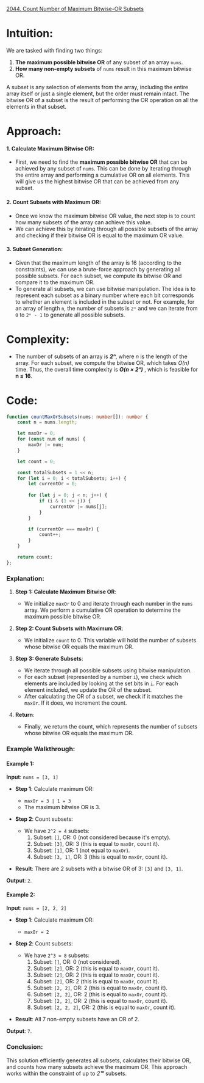[2044. Count Number of Maximum Bitwise-OR Subsets](https://leetcode.com/problems/count-number-of-maximum-bitwise-or-subsets/)

# Intuition:

We are tasked with finding two things:
1. **The maximum possible bitwise OR** of any subset of an array `nums`.
2. **How many non-empty subsets** of `nums` result in this maximum bitwise OR.

A subset is any selection of elements from the array, including the entire array itself or just a single element, but the order must remain intact. The bitwise OR of a subset is the result of performing the OR operation on all the elements in that subset.

# Approach:

#### 1. **Calculate Maximum Bitwise OR**:
   - First, we need to find the **maximum possible bitwise OR** that can be achieved by any subset of `nums`. This can be done by iterating through the entire array and performing a cumulative OR on all elements. This will give us the highest bitwise OR that can be achieved from any subset.
   
#### 2. **Count Subsets with Maximum OR**:
   - Once we know the maximum bitwise OR value, the next step is to count how many subsets of the array can achieve this value.
   - We can achieve this by iterating through all possible subsets of the array and checking if their bitwise OR is equal to the maximum OR value.

#### 3. **Subset Generation**:
   - Given that the maximum length of the array is 16 (according to the constraints), we can use a brute-force approach by generating all possible subsets. For each subset, we compute its bitwise OR and compare it to the maximum OR.
   - To generate all subsets, we can use bitwise manipulation. The idea is to represent each subset as a binary number where each bit corresponds to whether an element is included in the subset or not. For example, for an array of length `n`, the number of subsets is `2ⁿ` and we can iterate from `0` to `2ⁿ - 1` to generate all possible subsets.

# Complexity:
   - The number of subsets of an array is ***2ⁿ***, where *n* is the length of the array. For each subset, we compute the bitwise OR, which takes *O(n)* time. Thus, the overall time complexity is ***O(n × 2ⁿ)*** , which is feasible for **n ≤ 16**.

# Code:

```typescript
function countMaxOrSubsets(nums: number[]): number {
    const n = nums.length;

    let maxOr = 0;
    for (const num of nums) {
        maxOr |= num;
    }

    let count = 0;

    const totalSubsets = 1 << n;
    for (let i = 0; i < totalSubsets; i++) {
        let currentOr = 0;
        
        for (let j = 0; j < n; j++) {
            if (i & (1 << j)) {
                currentOr |= nums[j];
            }
        }

        if (currentOr === maxOr) {
            count++;
        }
    }

    return count;
};

```

### Explanation:

1. **Step 1: Calculate Maximum Bitwise OR**:
   - We initialize `maxOr` to 0 and iterate through each number in the `nums` array. We perform a cumulative OR operation to determine the maximum possible bitwise OR.

2. **Step 2: Count Subsets with Maximum OR**:
   - We initialize `count` to 0. This variable will hold the number of subsets whose bitwise OR equals the maximum OR.

3. **Step 3: Generate Subsets**:
   - We iterate through all possible subsets using bitwise manipulation.
   - For each subset (represented by a number `i`), we check which elements are included by looking at the set bits in `i`. For each element included, we update the OR of the subset.
   - After calculating the OR of a subset, we check if it matches the `maxOr`. If it does, we increment the count.

4. **Return**:
   - Finally, we return the count, which represents the number of subsets whose bitwise OR equals the maximum OR.

### Example Walkthrough:

#### Example 1:
**Input**: `nums = [3, 1]`

- **Step 1**: Calculate maximum OR:
  - `maxOr = 3 | 1 = 3`
  - The maximum bitwise OR is 3.
  
- **Step 2**: Count subsets:
  - We have `2^2 = 4` subsets:
    1. Subset: `[]`, OR: 0 (not considered because it's empty).
    2. Subset: `[3]`, OR: 3 (this is equal to `maxOr`, count it).
    3. Subset: `[1]`, OR: 1 (not equal to `maxOr`).
    4. Subset: `[3, 1]`, OR: 3 (this is equal to `maxOr`, count it).
  
- **Result**: There are 2 subsets with a bitwise OR of 3: `[3]` and `[3, 1]`.

**Output**: `2`.

#### Example 2:
**Input**: `nums = [2, 2, 2]`

- **Step 1**: Calculate maximum OR:
  - `maxOr = 2`
  
- **Step 2**: Count subsets:
  - We have `2^3 = 8` subsets:
    1. Subset: `[]`, OR: 0 (not considered).
    2. Subset: `[2]`, OR: 2 (this is equal to `maxOr`, count it).
    3. Subset: `[2]`, OR: 2 (this is equal to `maxOr`, count it).
    4. Subset: `[2]`, OR: 2 (this is equal to `maxOr`, count it).
    5. Subset: `[2, 2]`, OR: 2 (this is equal to `maxOr`, count it).
    6. Subset: `[2, 2]`, OR: 2 (this is equal to `maxOr`, count it).
    7. Subset: `[2, 2]`, OR: 2 (this is equal to `maxOr`, count it).
    8. Subset: `[2, 2, 2]`, OR: 2 (this is equal to `maxOr`, count it).
  
- **Result**: All 7 non-empty subsets have an OR of 2.

**Output**: `7`.

### Conclusion:
This solution efficiently generates all subsets, calculates their bitwise OR, and counts how many subsets achieve the maximum OR. This approach works within the constraint of up to *2¹⁶* subsets.